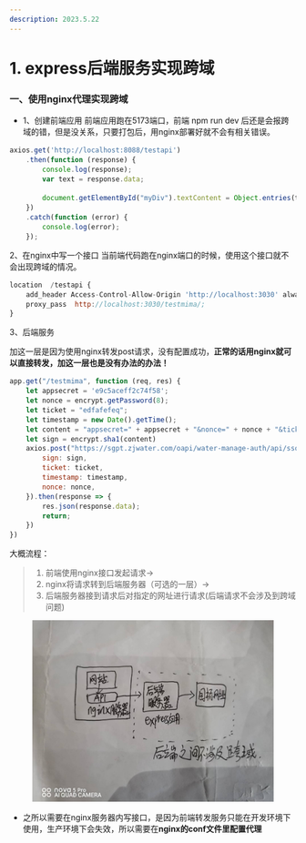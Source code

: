```yaml
---
description: 2023.5.22
---
```


# 1. express后端服务实现跨域

### **一、使用nginx代理实现跨域**

* 1、创建前端应用 前端应用跑在5173端口，前端 npm run dev 后还是会报跨域的错，但是没关系，只要打包后，用nginx部署好就不会有相关错误。

```javascript
axios.get('http://localhost:8088/testapi')
    .then(function (response) {
        console.log(response);
        var text = response.data;
        
        document.getElementById("myDiv").textContent = Object.entries(text).map(x=>x.join(":")).join("\n");
    })
    .catch(function (error) {
        console.log(error);
    });
```

2、在nginx中写一个接口 当前端代码跑在nginx端口的时候，使用这个接口就不会出现跨域的情况。

```javascript
location  /testapi {
    add_header Access-Control-Allow-Origin 'http://localhost:3030' always;
    proxy_pass  http://localhost:3030/testmima/; 
}
```

3、后端服务

加这一层是因为使用nginx转发post请求，没有配置成功，**正常的话用nginx就可以直接转发，加这一层也是没有办法的办法！**

```javascript
app.get("/testmima", function (req, res) {
    let appsecret = 'e9c5aceff2c74f58';
    let nonce = encrypt.getPassword(8);
    let ticket = "edfafefeq";
    let timestamp = new Date().getTime();
    let content = "appsecret=" + appsecret + "&nonce=" + nonce + "&ticket=" + ticket + "&timestamp=" + timestamp;
    let sign = encrypt.sha1(content)
    axios.post("https://sgpt.zjwater.com/oapi/water-manage-auth/api/ssologin/validateTicket", {
        sign: sign,
        ticket: ticket,
        timestamp: timestamp,
        nonce: nonce,
    }).then(response => {
        res.json(response.data);
        return;
    })
})
```

大概流程：

> 1. 前端使用nginx接口发起请求->&#x20;
> 2. nginx将请求转到后端服务器（可选的一层）->&#x20;
> 3. 后端服务器接到请求后对指定的网址进行请求(后端请求不会涉及到跨域问题)

<figure><img src="../.gitbook/assets/后端服务转发避免跨域.jpg" alt=""><figcaption></figcaption></figure>

* 之所以需要在nginx服务器内写接口，是因为前端转发服务只能在开发环境下使用，生产环境下会失效，所以需要在**nginx的conf文件里配置代理**
